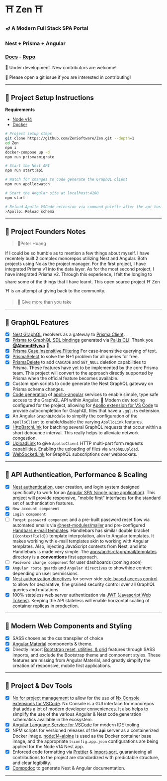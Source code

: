 # ⛩ Zen ⛩ 
### 🪔 A Modern Full Stack SPA Portal
### Nest + Prisma + Angular

### [Docs](https://zensoftware.github.io/Zen/) - [Repo](https://github.com/ZenSoftware/Zen)

🚧 Under development. New contributors are welcome!

🎏 Please open a git issue if you are interested in contributing!

---

## 🍱 Project Setup Instructions

**Requirements**

- [Node v14](https://nodejs.org/)
- [Docker](https://www.docker.com/)

```bash
# Project setup steps
git clone https://github.com/ZenSoftware/Zen.git --depth=1
cd Zen
npm i
docker-compose up -d
npm run prisma:migrate
```

```bash
# Start the Nest API
npm run start:api

# Watch for changes to code generate the GraphQL client
npm run apollo:watch

# Start the Angular site at localhost:4200
npm start
```


```bash
# Reload Apollo VSCode extension via command palette after the api has started:
>Apollo: Reload schema
```

---

## 🏯 Project Founders Notes
> 🔬Peter Hoang 

If I could be so humble as to mention a few things about myself. I have recentely built 2 complex monorepos utilizing Nest and Angular. Both projects using Nx as the project manager.  For the first project, I have integrated Prisma v1 into the data layer.  As for the most second project, I have integrated Prisma v2.  Through this experience, I felt the longing to share some of the things that I have learnt. This open source project ⛩ Zen ⛩ is an attempt at giving back to the community.

> 🎐 Give more than you take

---

## 🥢 GraphQL Features

- [x] [Nest GraphQL](https://docs.nestjs.com/graphql/resolvers) resolvers as a gateway to [Prisma Client](https://www.prisma.io/docs/understand-prisma/prisma-in-your-stack/graphql).
- [x] [Prisma to GraphQL SDL bindings](https://paljs.com/generator/sdl) generated via [Pal.js CLI](https://paljs.com/cli/generator)!  Thank you [**@AhmedElywa**](https://github.com/paljs) 🎎
- [x] [Prisma Case Insensitive Filtering](https://www.prisma.io/docs/reference/tools-and-interfaces/prisma-client/case-sensitivity) For case-insensitive querying of text.
- [x] [PrismaSelect](https://paljs.com/plugins/select/) to solve the N+1 problem for all queries for free.
- [x] [PrismaDelete](https://paljs.com/plugins/delete) to add `CASCADE` and `SET_NULL` deletion capabilities to Prisma. These features have yet to be implemented by the core Prisma team. This project will convert to the approach directly supported by Prisma when the official feature becomes available.
- [x] Custom npm scripts to code generate the Nest GraphQL gateway on Prisma schema changes.
- [x] [Code generation](https://graphql-code-generator.com/docs/plugins/typescript-apollo-angular) of [apollo-angular](https://www.apollographql.com/docs/angular/) services to enable simple, type safe access to the GraphQL API within Angular. 🎀 Modern dev tooling configured for the project, allowing for [Apollo extension for VS Code](https://www.apollographql.com/docs/devtools/editor-plugins/) to provide autocompletion for GraphQL files that have a `.gql.ts` extension. 
- [x] An Angular `GraphQLModule` to simplify the configuration of the `ApolloClient` to enable/disable the varying `ApolloLink` features.
- [x] [HttpBatchLink](https://apollo-angular.com/docs/data/network#httpclient-1) for batching several GraphQL requests that occur within a short debounce interval. This really helps to alleviate network congestion.
- [x] [UploadLink](https://www.npmjs.com/package/apollo-upload-client) to give `ApolloClient` HTTP multi-part form requests capabilities. Enabling the uploading of files via `GraphQLUpload`.
- [x] [WebSocketLink](https://www.apollographql.com/docs/react/data/subscriptions/#2-initialize-a-websocketlink) for GraphQL subscriptions over websockets.

---

## 🍣 API Authentication, Performance & Scaling

- [X] [Nest authentication](https://docs.nestjs.com/techniques/authentication), user creation, and login system designed specifically to work for an [Angular SPA (single page application)](https://angular.io/). This project will provide responsive, "mobile first" interfaces for the standard set of authentication features.
- [X] `New account component`
- [x] `Login component`
- [ ] `Forgot password component` and a pre-built password reset flow via automated emails via [@nest-modules/mailer](https://www.npmjs.com/package/@nest-modules/mailer) and pre-configured [Handbars e-mail templates](https://handlebarsjs.com/guide/#what-is-handlebars).  Handlebars has similar double bracket `{{contextField}}` template interpolation, akin to Angular templates.   It makes working with e-mail templates akin to working with Angular templates. Also, injecting JavaScript contexts from Nest, and into Handlebars is made very simple. The [apps/api/src/app/mail/templates](https://github.com/ZenSoftware/Zen/tree/main/apps/api/src/app/mail/templates) directory is a **conventions** first approach.
- [ ] `Password change component` for user dashboards (coming soon)
- [X] `Angular route guards` and `Angular directives` to show/hide content depending on user permissions.
- [X] [Nest authorization directives](https://docs.nestjs.com/techniques/authentication#extending-guards) for server side [role-based access control](https://en.wikipedia.org/wiki/Role-based_access_control?oldformat=true) to allow for declarative, fine grained security control over all GraphQL queries and mutations.
- [x] 100% stateless web server authentication via [JWT (Javascript Web Tokens)](https://docs.nestjs.com/techniques/authentication#jwt-functionality). Keeping the API stateless will enable horizontal scaling of container replicas in production.

---

## 🍵 Modern Web Components and Styling

- [x] SASS chosen as the css transpiler of choice
- [x] [Angular Material](https://material.angular.io/) components & theme.
- [x] Directly import [Bootstrap reset, utilities, & grid](https://www.amadousall.com/the-good-parts-of-bootstrap-4-you-are-missing-in-your-angular-material-projects/) features through SASS imports, and exclude the Bootstrap theme and component styles. These features are missing from Angular Material, and greatly simplify the creation of responsive, mobile first applications.

---

## 🍥 Project & Dev Tools

- [x] [Nx for project management](https://nx.dev/angular) to allow for the use of [Nx Console extensions for VSCode](https://marketplace.visualstudio.com/items?itemName=nrwl.angular-console). Nx Console is a GUI interface for monorepos that adds a lot of modern developer conveniences. It also helps to simplify the use of the various Angular & Nest code generation schematics available in the ecosystem.
- [x] [Angular Language Service for VSCode](https://marketplace.visualstudio.com/items?itemName=Angular.ng-template) for modern IDE tooling.
- [x] NPM scripts for versioned releases of the **api** server as a containerized Docker image. [node:14-alpine](https://hub.docker.com/_/node?tab=description&ref=hackernoon.com) is used as the Docker container base image, and the appropriate `tsconfig.app.json` configurations are being applied for the Node v14 Nest app.
- [x] Enforced code formatting via [Prettier](https://prettier.io/) & [import-sort](https://www.npmjs.com/package/prettier-plugin-import-sort), guaranteeing all contributions to the project are standardized with predictable structure, and clear legibility.
- [x] [Compodoc](https://compodoc.app/) to generate Nest & Angular documentation.

---

